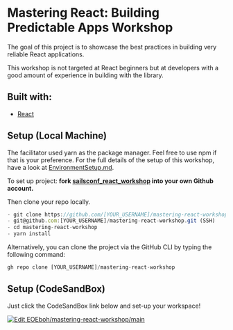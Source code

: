 # Mastering React: Building Predictable Apps Workshop

The goal of this project is to showcase the best practices in building very reliable React applications.

This workshop is not targeted at React beginners but at developers with a good amount of experience in building with the library.

## **Built with:**

- [React](https://reactjs.org/)

## **Setup (Local Machine)**

The facilitator used yarn as the package manager. Feel free to use npm if that is your preference. For the full details of the setup of this workshop, have a look at [EnvironmentSetup.md](/docs/EnvironmentSetup.md).

To set up project: **fork [sailsconf_react_workshop](https://github.com/EOEboh/sailsconf_react_workshop) into your own Github account.**

Then clone your repo locally.

```jsx
- git clone https://github.com/[YOUR_USERNAME]/mastering-react-workshop.git (HTTPS)
- git@github.com:[YOUR_USERNAME]/mastering-react-workshop.git (SSH)
- cd mastering-react-workshop
- yarn install
```

Alternatively, you can clone the project via the GitHub CLI by typing the following command:

```jsx
gh repo clone [YOUR_USERNAME]/mastering-react-workshop
```

## Setup (CodeSandBox)

Just click the CodeSandBox link below and set-up your workspace!

[![Edit EOEboh/mastering-react-workshop/main](https://codesandbox.io/static/img/play-codesandbox.svg)](https://codesandbox.io/p/github/EOEboh/mastering-react-workshop/main?embed=1)
